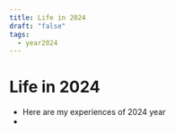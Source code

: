 ```yaml
---
title: Life in 2024
draft: "false"
tags:
  - year2024
---
```

# Life in 2024
- Here are my experiences of 2024 year
- 